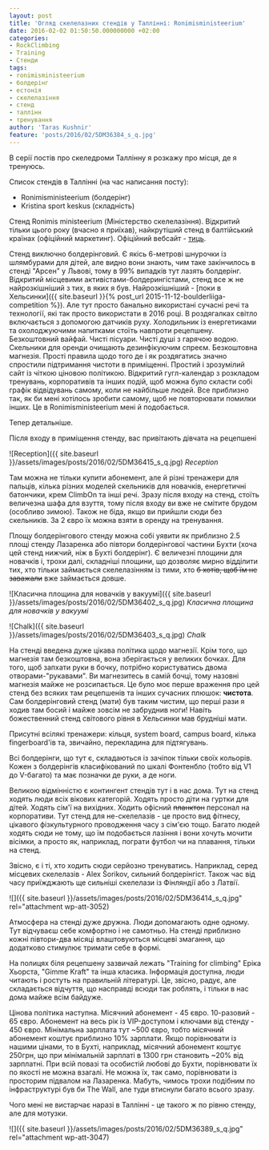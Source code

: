 ```yaml
---
layout: post
title: 'Огляд скелелазних стендів у Таллінні: Ronimisministeerium'
date: 2016-02-02 01:50:50.000000000 +02:00
categories:
- RockClimbing
- Training
- Стенди
tags:
- ronimisministeerium
- болдерінг
- естонія
- скелелазіння
- стенд
- таллінн
- тренування
author: 'Taras Kushnir'
feature: 'posts/2016/02/5DM36384_s_q.jpg'
---
```


В серії постів про скеледроми Таллінну я розкажу про місця, де я тренуюсь.

Список стендів в Таллінні (на час написання посту):
<ul>
<li>Ronimisministeerium (болдерінг)</li>
<li>Kristina sport keskus (складність)</li>
</ul>

Стенд Ronimis ministeerium (Міністерство скелелазіння). Відкритий тільки цього року (вчасно я приїхав), найкрутіший стенд в балтійський країнах (офіційний маркетинг). Офіційний вебсайт - [тиць](http://www.ronimisministeerium.ee/).

<!--more-->

Стенд виключно болдерінговий. Є якісь 6-метрові шнурочки із шлямбурами для дітей, але видно вони знають, чим таке закінчилось в стенді "Арсен" у Львові, тому в 99% випадків тут лазять болдерінг. Відкритий місцевими активістами-болдерингістами, стенд все ж не найрозкішніший з тих, в яких я був. Найрозкішніший - [поки в Хельсинки]({{ site.baseurl }}{% post_url 2015-11-12-boulderliiga-competition %}). Але тут просто банально використані сучасні речі та технології, які так просто використати в 2016 році. В роздягалках світло включається з допомогою датчиків руху. Холодильник із енергетиками та охолоджуючими напитками стоїть навпроти рецепшену. Безкоштовний вайфай. Чисті пісуари. Чисті душі з гарячою водою. Скельники для оренди очищають дезинфікуючим спреєм. Безкоштовна магнезія. Прості правила щодо того де і як роздягатись значно спростили підтримання чистоти в приміщенні. Простий і зрозумілий сайт із чіткою ціновою політикою. Відкритий гугл-календар з розкладом тренувань, корпоративів та інших подій, щоб можна було скласти собі графік відвідувань самому, коли не найбільше людей. Все приблизно так, як би мені хотілось зробити самому, щоб не повторювати помилки інших. Це в Ronimisministeerium мені й подобається.

Тепер детальніше.

Після входу в приміщення стенду, вас привітають дівчата на рецепшені

![Reception]({{ site.baseurl }}/assets/images/posts/2016/02/5DM36415_s_q.jpg)
*Reception*

Там можна не тільки купити абонемент, але й різні тренажери для пальців, кілька різних моделей скельників для новачків, енергетичні батончики, крем ClimbOn та інші речі. Зразу після входу на стенд, стоїть величезна шафа для взуття, тому після входу ви вже не смітите брудом (особливо зимою). Також не біда, якщо ви прийшли сюди без скельників. За 2 євро їх можна взяти в оренду на тренування.

Площу болдерінгового стенду можна собі уявити як приблизно 2.5 площі стенду Лазаренка або півтори болдерінгової частини Бухти (хоча цей стенд нижчий, ніж в Бухті болдерінг). Є величезні площини для новачків і, трохи далі, складніші площини, що дозволяє мирно відділити тих, хто тільки займається скелелазінням із тими, хто <del>б хотів, щоб їм не заважали</del> вже займається довше.

![Класична площина для новачків у вакуумі]({{ site.baseurl }}/assets/images/posts/2016/02/5DM36402_s_q.jpg)
*Класична площина для новачків у вакуумі*

![Chalk]({{ site.baseurl }}/assets/images/posts/2016/02/5DM36403_s_q.jpg)
*Chalk*

На стенді введена дуже цікава політика щодо магнезії. Крім того, що магнезія там безкоштовна, вона зберігається у великих бочках. Для того, щоб запхати руки в бочку, потрібно користуватись двома отворами-"рукавами". Ви магнезитесь в самій бочці, тому назовні магнезія майже не розсипається. Це було моє перше враження про цей стенд без всяких там рецепшенів та інших сучасних плюшок: <strong>чистота</strong>. Сам болдерінговий стенд (мати) був таким чистим, що перші рази я ходив там босий і майже зовсім не забруднив ноги! Навіть божественний стенд світового рівня в Хельсинки мав брудніші мати.

Присутні всілякі тренажери: кільця, system board, campus board, кілька fingerboard'ів та, звичайно, перекладина для підтягувань.

Всі болдерінги, що тут є, складаються із зачіпок тільки своїх кольорів. Кожен з болдерінгів класифікований по шкалі Фонтенбло (тобто від V1 до V-багато) та має позначки де руки, а де ноги.

Великою відмінністю є контингент стендів тут і в нас дома. Тут на стенд ходять люди всіх вікових категорій. Ходять просто діти на гуртки для дітей. Ходять сім'ї на вихідних. Ходить офісний <del>планктон</del> персонал на корпоративи. Тут стенд для не-скелелазів - це просто вид фітнесу, цікавого фізкультурного проводження часу з сім'єю тощо. Багато людей ходять сюди не тому, що їм подобається лазіння і вони хочуть мочити вісімки, а просто як, наприклад, пограти футбол чи на плавання, тільки на стенд.

Звісно, є і ті, хто ходить сюди серйозно тренуватись. Наприклад, серед місцевих скелелазів - Alex Šorikov, сильний болдерінгіст. Також час від часу приїжджають ще сильніші скелелази із Фінляндії або з Латвії.

![]({{ site.baseurl }}/assets/images/posts/2016/02/5DM36414_s_q.jpg" rel="attachment wp-att-3052)


Атмосфера на стенді дуже дружна. Люди допомагають одне одному. Тут відчуваєш себе комфортно і не самотньо. На стенді приблизно кожні півтори-два місяці влаштовуються місцеві змагання, що додатково стимулює тримати себе в формі.

На полицях біля рецепшену зазвичай лежать "Training for climbing" Еріка Хьорста, "Gimme Kraft" та інша класика. Інформація доступна, люди читають і ростуть на правильній літературі. Це, звісно, радує, але складається відчуття, що насправді всюди так роблять, і тільки в нас дома майже всім байдуже.

Цінова політика наступна. Місячний абонемент - 45 євро. 10-разовий - 65 євро. Абонемент на весь рік із VIP-доступом і ключами від стенду - 450 євро. Мінімальна зарплата тут ~500 євро, тобто місячний абонемент коштує приблизно 10% зарплати. Якщо порівнювати із нашими цінами, то в Бухті, наприклад, місячний абонемент коштує 250грн, що при мінімальній зарплаті в 1300 грн становить ~20% від зарплатні. При всій повазі та особистій любові до Бухти, порівнювати їх по якості не можна взагалі. Не можна їх, так само, порівнювати із просторим підвалом на Лазаренка. Мабуть, чимось трохи подібним по інфраструктурі був би The Wall, але туди втиснули багато всього зразу.

Чого мені не вистарчає наразі в Таллінні - це такого ж по рівню стенду, але для мотузки.

![]({{ site.baseurl }}/assets/images/posts/2016/02/5DM36389_s_q.jpg" rel="attachment wp-att-3047)


&nbsp;

&nbsp;

&nbsp;
